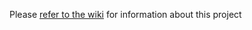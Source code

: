 Please [refer to the wiki](https://github.com/nshe-scs-re/ImageArchive/wiki) for information about this project
